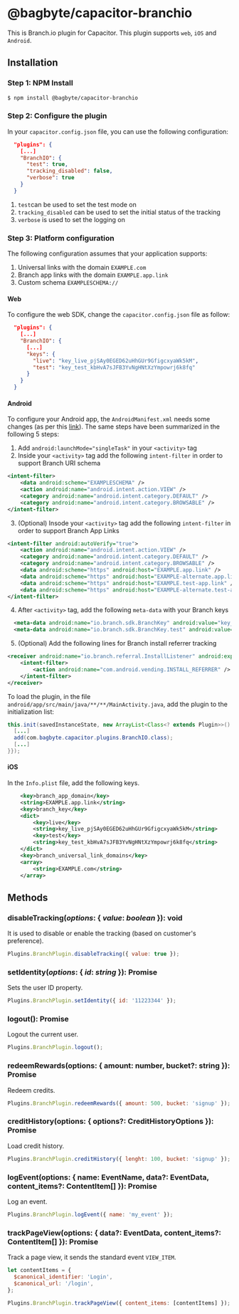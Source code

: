 # @bagbyte/capacitor-branchio
This is Branch.io plugin for Capacitor. This plugin supports `web`, `iOS` and `Android`.

## Installation

### Step 1: NPM Install
```bash
$ npm install @bagbyte/capacitor-branchio
```

### Step 2: Configure the plugin
In your `capacitor.config.json` file, you can use the following configuration:

```json
  "plugins": {
    [...]
    "BranchIO": {
      "test": true,
      "tracking_disabled": false,
      "verbose": true
    }
  }
```

1. `test`can be used to set the test mode on
2. `tracking_disabled` can be used to set the initial status of the tracking
3. `verbose` is used to set the logging on

### Step 3: Platform configuration
The following configuration assumes that your application supports:
1. Universal links with the domain `EXAMPLE.com`
2. Branch app links with the domain `EXAMPLE.app.link`
3. Custom schema `EXAMPLESCHEMA://`

#### Web
To configure the web SDK, change the `capacitor.config.json` file as follow:

```json
  "plugins": {
    [...]
    "BranchIO": {
      [...]
      "keys": {
        "live": "key_live_pjSAy0EGED62uHhGUr9GfigcxyaWk5kM",
        "test": "key_test_kbHvA7sJFB3YvNgHNtXzYmpowrj6k8fq"
      }
    }
  }
```

#### Android
To configure your Android app, the `AndroidManifest.xml` needs some changes (as per this [link](https://docs.branch.io/apps/android/#configure-app)). The same steps have been summarized in the following 5 steps:

1. Add `android:launchMode="singleTask"` in your `<activity>` tag
2. Inside your `<activity>` tag add the following `intent-filter` in order to support Branch URI schema 
```xml
<intent-filter>
    <data android:scheme="EXAMPLESCHEMA" />
    <action android:name="android.intent.action.VIEW" />
    <category android:name="android.intent.category.DEFAULT" />
    <category android:name="android.intent.category.BROWSABLE" />
</intent-filter>
```
3. (Optional) Insode your `<activity>` tag add the following `intent-filter` in order to support Branch App Links 
```xml
<intent-filter android:autoVerify="true">
    <action android:name="android.intent.action.VIEW" />
    <category android:name="android.intent.category.DEFAULT" />
    <category android:name="android.intent.category.BROWSABLE" />
    <data android:scheme="https" android:host="EXAMPLE.app.link" />
    <data android:scheme="https" android:host="EXAMPLE-alternate.app.link" />
    <data android:scheme="https" android:host="EXAMPLE.test-app.link" />
    <data android:scheme="https" android:host="EXAMPLE-alternate.test-app.link" />
</intent-filter>
```
4. After `<activity>` tag, add the following `meta-data` with your Branch keys
```xml
  <meta-data android:name="io.branch.sdk.BranchKey" android:value="key_live_kaFuWw8WvY7yn1d9yYiP8gokwqjV0Sw" />
  <meta-data android:name="io.branch.sdk.BranchKey.test" android:value="key_test_hlxrWC5Zx16DkYmWu4AHiimdqugRYMr" />
```
5. (Optional) Add the following lines for Branch install referrer tracking
```xml
<receiver android:name="io.branch.referral.InstallListener" android:exported="true">
    <intent-filter>
        <action android:name="com.android.vending.INSTALL_REFERRER" />
    </intent-filter>
</receiver>
```

To load the plugin, in the file `android/app/src/main/java/**/**/MainActivity.java`, add the plugin to the initialization list:

```java
this.init(savedInstanceState, new ArrayList<Class<? extends Plugin>>() {{
  [...]
  add(com.bagbyte.capacitor.plugins.BranchIO.class);
  [...]
}});
```

#### iOS
In the `Info.plist` file, add the following keys.

```xml
	<key>branch_app_domain</key>
	<string>EXAMPLE.app.link</string>
	<key>branch_key</key>
	<dict>
		<key>live</key>
		<string>key_live_pjSAy0EGED62uHhGUr9GfigcxyaWk5kM</string>
		<key>test</key>
		<string>key_test_kbHvA7sJFB3YvNgHNtXzYmpowrj6k8fq</string>
	</dict>
	<key>branch_universal_link_domains</key>
	<array>
		<string>EXAMPLE.com</string>
	</array>
```

## Methods

### disableTracking(_options_: { _value_: _boolean_ }): void
It is used to disable or enable the tracking (based on customer's preference).

```js
Plugins.BranchPlugin.disableTracking({ value: true });
```

### setIdentity(_options_: { _id_: _string_ }): Promise<void>
Sets the user ID property.

```js
Plugins.BranchPlugin.setIdentity({ id: '11223344' });
```

### logout(): Promise<void>
Logout the current user.

```js
Plugins.BranchPlugin.logout();
```

### redeemRewards(options: { amount: number, bucket?: string }): Promise<any>
Redeem credits.

```js
Plugins.BranchPlugin.redeemRewards({ amount: 500, bucket: 'signup' });
```

### creditHistory(options: { options?: CreditHistoryOptions }): Promise<any>
Load credit history.

```js
Plugins.BranchPlugin.creditHistory({ lenght: 100, bucket: 'signup' });
```

### logEvent(options: { name: EventName, data?: EventData, content_items?: ContentItem[] }): Promise<void>
Log an event.

```js
Plugins.BranchPlugin.logEvent({ name: 'my_event' });
```

### trackPageView(options: { data?: EventData, content_items?: ContentItem[] }): Promise<void>
Track a page view, it sends the standard event `VIEW_ITEM`.

```js
let contentItems = {
  $canonical_identifier: 'Login',
  $canonical_url: '/login',
};

Plugins.BranchPlugin.trackPageView({ content_items: [contentItems] });
```

